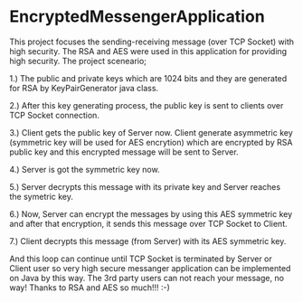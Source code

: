 # EncryptedMessengerApplication
This project focuses the sending-receiving message (over TCP Socket) with high security. The RSA and AES were used in this application for providing high security.  The project sceneario;  

1.) The public and private keys which are 1024 bits and they are generated for RSA by KeyPairGenerator java class.  

2.) After this key generating process, the public key is sent to clients over TCP Socket connection.  

3.) Client gets the public key of Server now. Client generate asymmetric key (symmetric key will be used for AES encrytion) which are encrypted by RSA public key and this encrypted message will be sent to Server.  

4.) Server is got the symmetric key now.  

5.) Server decrypts this message with its private key and Server reaches the symetric key.  

6.) Now, Server can encrypt the messages by using this AES symmetric key and after that encryption, it sends this message over TCP Socket to Client.  

7.) Client decrypts this message (from Server) with its AES symmetric key.  

And this loop can continue until TCP Socket is terminated by Server or Client user so  very high secure messanger application can be implemented on Java by this way. The 3rd party users can not reach your message, no way! Thanks to RSA and AES so much!!! :-)
